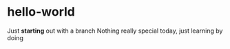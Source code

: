 # hello-world
Just **starting** out with a branch
Nothing really special today, just learning by doing

